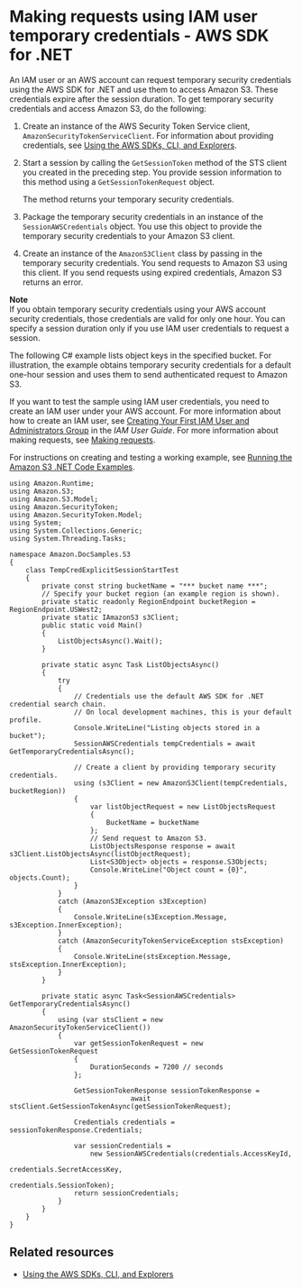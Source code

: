 # Making requests using IAM user temporary credentials \- AWS SDK for \.NET<a name="AuthUsingTempSessionTokenDotNet"></a>

An IAM user or an AWS account can request temporary security credentials using the AWS SDK for \.NET and use them to access Amazon S3\. These credentials expire after the session duration\. To get temporary security credentials and access Amazon S3, do the following:

1. Create an instance of the AWS Security Token Service client, `AmazonSecurityTokenServiceClient`\. For information about providing credentials, see [Using the AWS SDKs, CLI, and Explorers](UsingAWSSDK.md)\.

1. Start a session by calling the `GetSessionToken` method of the STS client you created in the preceding step\. You provide session information to this method using a `GetSessionTokenRequest` object\. 

   The method returns your temporary security credentials\.

1. Package the temporary security credentials in an instance of the `SessionAWSCredentials` object\. You use this object to provide the temporary security credentials to your Amazon S3 client\.

1. Create an instance of the `AmazonS3Client` class by passing in the temporary security credentials\. You send requests to Amazon S3 using this client\. If you send requests using expired credentials, Amazon S3 returns an error\.

**Note**  
If you obtain temporary security credentials using your AWS account security credentials, those credentials are valid for only one hour\. You can specify a session duration only if you use IAM user credentials to request a session\.

The following C\# example lists object keys in the specified bucket\. For illustration, the example obtains temporary security credentials for a default one\-hour session and uses them to send authenticated request to Amazon S3\. 

If you want to test the sample using IAM user credentials, you need to create an IAM user under your AWS account\. For more information about how to create an IAM user, see [Creating Your First IAM User and Administrators Group](https://docs.aws.amazon.com/IAM/latest/UserGuide/getting-started_create-admin-group.html) in the *IAM User Guide*\. For more information about making requests, see [Making requests](MakingRequests.md)\.

 For instructions on creating and testing a working example, see [Running the Amazon S3 \.NET Code Examples](UsingTheMPDotNetAPI.md#TestingDotNetApiSamples)\. 

```
using Amazon.Runtime;
using Amazon.S3;
using Amazon.S3.Model;
using Amazon.SecurityToken;
using Amazon.SecurityToken.Model;
using System;
using System.Collections.Generic;
using System.Threading.Tasks;

namespace Amazon.DocSamples.S3
{
    class TempCredExplicitSessionStartTest
    {
        private const string bucketName = "*** bucket name ***";
        // Specify your bucket region (an example region is shown).
        private static readonly RegionEndpoint bucketRegion = RegionEndpoint.USWest2;
        private static IAmazonS3 s3Client;
        public static void Main()
        {
            ListObjectsAsync().Wait();
        }

        private static async Task ListObjectsAsync()
        {
            try
            {
                // Credentials use the default AWS SDK for .NET credential search chain. 
                // On local development machines, this is your default profile.
                Console.WriteLine("Listing objects stored in a bucket");
                SessionAWSCredentials tempCredentials = await GetTemporaryCredentialsAsync();

                // Create a client by providing temporary security credentials.
                using (s3Client = new AmazonS3Client(tempCredentials, bucketRegion))
                {
                    var listObjectRequest = new ListObjectsRequest
                    {
                        BucketName = bucketName
                    };
                    // Send request to Amazon S3.
                    ListObjectsResponse response = await s3Client.ListObjectsAsync(listObjectRequest);
                    List<S3Object> objects = response.S3Objects;
                    Console.WriteLine("Object count = {0}", objects.Count);
                }
            }
            catch (AmazonS3Exception s3Exception)
            {
                Console.WriteLine(s3Exception.Message, s3Exception.InnerException);
            }
            catch (AmazonSecurityTokenServiceException stsException)
            {
                Console.WriteLine(stsException.Message, stsException.InnerException);
            }
        }

        private static async Task<SessionAWSCredentials> GetTemporaryCredentialsAsync()
        {
            using (var stsClient = new AmazonSecurityTokenServiceClient())
            {
                var getSessionTokenRequest = new GetSessionTokenRequest
                {
                    DurationSeconds = 7200 // seconds
                };

                GetSessionTokenResponse sessionTokenResponse =
                              await stsClient.GetSessionTokenAsync(getSessionTokenRequest);

                Credentials credentials = sessionTokenResponse.Credentials;

                var sessionCredentials =
                    new SessionAWSCredentials(credentials.AccessKeyId,
                                              credentials.SecretAccessKey,
                                              credentials.SessionToken);
                return sessionCredentials;
            }
        }
    }
}
```

## Related resources<a name="RelatedResources009"></a>
+ [Using the AWS SDKs, CLI, and Explorers](UsingAWSSDK.md)